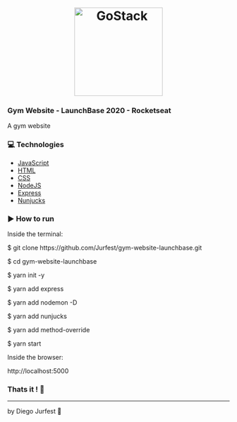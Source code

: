 <h1 align="center">
    <img alt="GoStack" src="https://camo.githubusercontent.com/3841f3ff8a89177dd92d4e29f75fbf9590a1a043/68747470733a2f2f726f636b6574736561742d63646e2e73332d73612d656173742d312e616d617a6f6e6177732e636f6d2f626f6f7463616d702d6c61756e6368626173652e706e67" width="200px" />
</h1>


### Gym Website - LaunchBase 2020 - Rocketseat


A gym website

### :computer: Technologies

- [JavaScript](https://www.javascript.com)
- [HTML](https://www.w3.org)
- [CSS](https://www.w3.org/Style/CSS/Overview.en.html)
- [NodeJS](https://nodejs.org/en/)
- [Express](https://expressjs.com)
- [Nunjucks](https://mozilla.github.io/nunjucks/)

<!-- ### :rocket: Overview

<h1 align="center">
    <img alt="" src="./public/assets/preview.png" width="940px" />
</h1> -->

### :arrow_forward: How to run

Inside the terminal:
<p>$ git clone https://github.com/Jurfest/gym-website-launchbase.git</p>
<p>$ cd gym-website-launchbase</p>
<p>$ yarn init -y</p>
<p>$ yarn add express</p>
<p>$ yarn add nodemon -D</p>
<p>$ yarn add nunjucks</p>
<p>$ yarn add method-override</p> 
<p>$ yarn start</p> <!-- testar melhor jeito pois script não configurado -->


Inside the browser:
<p>http://localhost:5000</p>

### Thats it ! :wave:

---

by Diego Jurfest :tada: